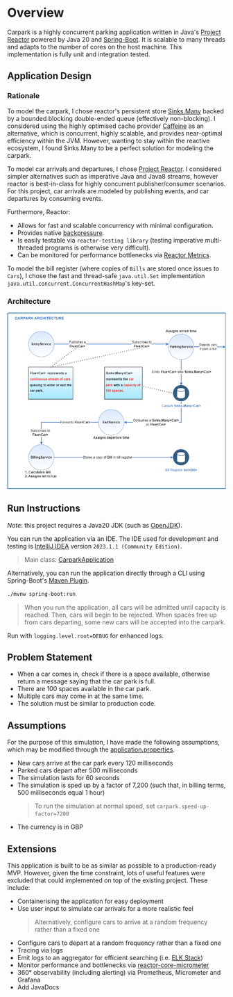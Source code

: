 # Overview

Carpark is a highly concurrent parking application written in Java's [Project Reactor](https://projectreactor.io/) powered by Java 20 and [Spring-Boot](https://spring.io/projects/spring-boot). It is scalable to many threads and adapts to the number of cores on the host machine. This implementation is fully unit and integration tested.

## Application Design

### Rationale

To model the carpark, I chose reactor's persistent store [Sinks.Many](https://projectreactor.io/docs/core/release/api/reactor/core/publisher/Sinks.Many.html) backed by a bounded blocking double-ended queue (effectively non-blocking). I considered using the highly optimised cache provider [Caffeine](https://github.com/ben-manes/caffeine) as an alternative, which is concurrent, highly scalable, and provides near-optimal efficiency within the JVM. However, wanting to stay within the reactive ecosystem, I found Sinks.Many to be a perfect solution for modeling the carpark.

To model car arrivals and departures, I chose [Project Reactor](https://projectreactor.io/). I considered simpler alternatives such as imperative Java and Java8 streams, however reactor is best-in-class for highly concurrent publisher/consumer scenarios. For this project, car arrivals are modeled by publishing events, and car departures by consuming events. 

Furthermore, Reactor: 

- Allows for fast and scalable concurrency with minimal configuration. 
- Provides native [backpressure](https://www.baeldung.com/reactor-core#backpressure). 
- Is easily testable via `reactor-testing library` (testing imperative multi-threaded programs is otherwise very difficult).
- Can be monitored for performance bottlenecks via [Reactor Metrics](https://projectreactor.io/docs/core/release/reference/#metrics).

To model the bill register (where copies of `Bills` are stored once issues to `Cars`), I chose the fast and thread-safe `java.util.Set` implementation `java.util.concurrent.ConcurrentHashMap`'s key-set.

### Architecture

![architecture-diagram.png](architecture-diagram.png)

## Run Instructions

*Note*: this project requires a Java20 JDK (such as [OpenJDK](https://jdk.java.net/20/)).

You can run the application via an IDE. The IDE used for development and testing is [IntelliJ IDEA](https://www.jetbrains.com/idea/) version `2023.1.1 (Community Edition)`.
> Main class: [CarparkApplication](src/main/java/com/acerasoni/carpark/CarparkApplication.java)

Alternatively, you can run the application directly through a CLI using Spring-Boot's [Maven Plugin](https://docs.spring.io/spring-boot/docs/current/reference/html/build-tool-plugins.html#build-tool-plugins.maven).
```bash
./mvnw spring-boot:run
```

> When you run the application, all cars will be admitted until capacity is reached. Then, cars will begin to be rejected. When spaces free up from cars departing, some new cars will be accepted into the carpark. 

Run with `logging.level.root=DEBUG` for enhanced logs.

## Problem Statement

- When a car comes in, check if there is a space available, otherwise return a message saying that the car park is full.
- There are 100 spaces available in the car park.
- Multiple cars may come in at the same time.
- The solution must be similar to production code.

## Assumptions

For the purpose of this simulation, I have made the following assumptions, which may be modified through the [application.properties](src/main/resources/application.properties).

- New cars arrive at the car park every 120 milliseconds
- Parked cars depart after 500 milliseconds
- The simulation lasts for 60 seconds
- The simulation is sped up by a factor of 7,200 (such that, in billing terms, 500 milliseconds equal 1 hour)
    > To run the simulation at normal speed, set `carpark.speed-up-factor=7200`
- The currency is in GBP

## Extensions

This application is built to be as similar as possible to a production-ready MVP. However, given the time constraint, lots of useful features were excluded that could implemented on top of the existing project. These include:

- Containerising the application for easy deployment
- Use user input to simulate car arrivals for a more realistic feel
  > Alternatively, configure cars to arrive at a random frequency rather than a fixed one
- Configure cars to depart at a random frequency rather than a fixed one
- Tracing via logs
- Emit logs to an aggregator for efficient searching (i.e. [ELK Stack](https://auth0.com/blog/spring-boot-logs-aggregation-and-monitoring-using-elk-stack/)) 
- Monitor performance and bottlenecks via [reactor-core-micrometer](https://projectreactor.io/docs/core/release/reference/#metrics)
- 360° observability (including alerting) via Prometheus, Micrometer and Grafana
- Add JavaDocs

